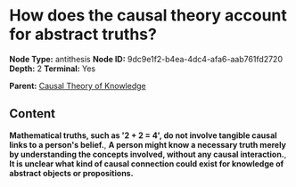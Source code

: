 # How does the causal theory account for abstract truths?

**Node Type:** antithesis
**Node ID:** 9dc9e1f2-b4ea-4dc4-afa6-aab761fd2720
**Depth:** 2
**Terminal:** Yes

**Parent:** [Causal Theory of Knowledge](causal-theory-of-knowledge.md)

## Content

**Mathematical truths, such as '2 + 2 = 4', do not involve tangible causal links to a person's belief.**, **A person might know a necessary truth merely by understanding the concepts involved, without any causal interaction.**, **It is unclear what kind of causal connection could exist for knowledge of abstract objects or propositions.**
